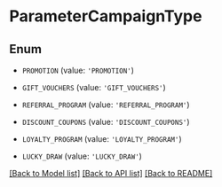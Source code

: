 # ParameterCampaignType


## Enum

* `PROMOTION` (value: `'PROMOTION'`)

* `GIFT_VOUCHERS` (value: `'GIFT_VOUCHERS'`)

* `REFERRAL_PROGRAM` (value: `'REFERRAL_PROGRAM'`)

* `DISCOUNT_COUPONS` (value: `'DISCOUNT_COUPONS'`)

* `LOYALTY_PROGRAM` (value: `'LOYALTY_PROGRAM'`)

* `LUCKY_DRAW` (value: `'LUCKY_DRAW'`)

[[Back to Model list]](../README.md#documentation-for-models) [[Back to API list]](../README.md#documentation-for-api-endpoints) [[Back to README]](../README.md)


